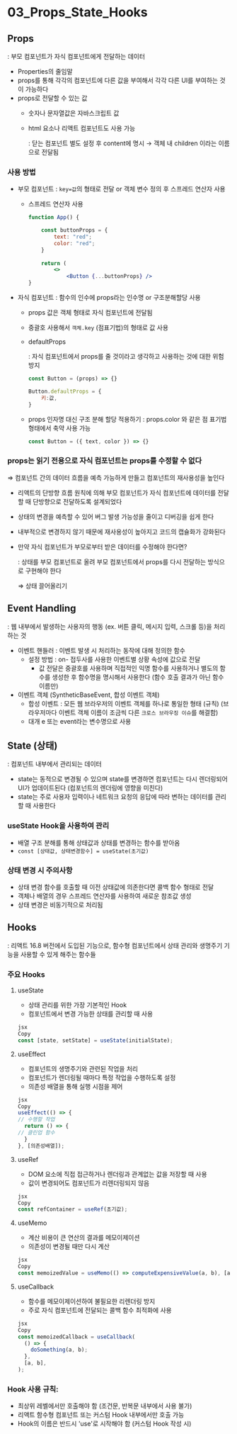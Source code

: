 # 03_Props_State_Hooks

## Props

: 부모 컴포넌트가 자식 컴포넌트에게 전달하는 데이터

- Properties의 줄임말
- props를 통해 각각의 컴포넌트에 다른 값을 부여해서 각각 다른 UI를 부여하는 것이 가능하다
- props로 전달할 수 있는 값
    - 숫자나 문자열값은 자바스크립트 값
    - html 요소나 리액트 컴포넌트도 사용 가능
        
        : 닫는 컴포넌트 별도 설정 후 content에 명시 → 객체 내 children 이라는 이름으로 전달됨
        

### 사용 방법

- 부모 컴포넌트 : `key=값`의 형태로 전달 or 객체 변수 정의 후 스프레드 연산자 사용
    - 스프레드 연산자 사용
        
        ```jsx
        function App() {
        
        	const buttonProps = {
        		text: "red";
        		color: "red";
        	}
        	
        	return (
        		<>
        			<Button {...buttonProps} />
        }
        ```
        
- 자식 컴포넌트 : 함수의 인수에 props라는 인수명 or 구조분해할당 사용
    - props 값은 객체 형태로 자식 컴포넌트에 전달됨
    - 중괄호 사용해서 `객체.key` (점표기법)의 형태로 값 사용
    - defaultProps
        
        : 자식 컴포넌트에서 props를 줄 것이라고 생각하고 사용하는 것에 대한 위험 방지
        
        ```jsx
        const Button = (props) => {}
        
        Button.defaultProps = {
        	키:값,
        }
        ```
        
    - props 인자명 대신 구조 분해 할당 적용하기
    : props.color 와 같은 점 표기법 형태에서 축약 사용 가능
        
        ```jsx
        const Button = ({ text, color }) => {}
        ```
        

### props는 읽기 전용으로 자식 컴포넌트는 props를 수정할 수 없다

⇒ 컴포넌트 간의 데이터 흐름을 예측 가능하게 만들고 컴포넌트의 재사용성을 높인다

- 리액트의 단방향 흐름 원칙에 의해 부모 컴포넌트가 자식 컴포넌트에 데이터를 전달할 때 단방향으로 전달하도록 설계되었다
- 상태의 변경을 예측할 수 있어 버그 발생 가능성을 줄이고 디버깅을 쉽게 한다
- 내부적으로 변경하지 않기 때문에 재사용성이 높아지고 코드의 캡슐화가 강화된다
- 만약 자식 컴포넌트가 부모로부터 받은 데이터를 수정해야 한다면?
    
    : 상태를 부모 컴포넌트로 올려 부모 컴포넌트에서 props를 다시 전달하는 방식으로 구현해야 한다
    
    ⇒ 상태 끌어올리기
    

## Event Handling

: 웹 내부에서 발생하는 사용자의 행동 (ex. 버튼 클릭, 메시지 입력, 스크롤 등)을 처리하는 것

- 이벤트 핸들러 : 이벤트 발생 시 처리하는 동작에 대해 정의한 함수
    - 설정 방법 : on- 접두사를 사용한 이벤트별 상황 속성에 값으로 전달
        - 값 전달은 중괄호를 사용하며 직접적인 익명 함수를 사용하거나
        별도의 함수를 생성한 후 함수명을 명시해서 사용한다 (함수 호출 결과가 아닌 함수 이름만)
- 이벤트 객체 (SyntheticBaseEvent, 합성 이벤트 객체)
    - 합성 이벤트 : 모든 웹 브라우저의 이벤트 객체를 하나로 통일한 형태 (규칙)
    (브라우저마다 이벤트 객체 이름이 조금씩 다른 `크로스 브라우징 이슈`를 해결함)
    - 대개 e 또는 event라는 변수명으로 사용

## State (상태)

: 컴포넌트 내부에서 관리되는 데이터

- state는 동적으로 변경될 수 있으며 state를 변경하면 컴포넌트는 다시 렌더링되어 UI가 업데이트된다
(컴포넌트의 렌더링에 영향을 미친다)
- state는 주로 사용자 입력이나 네트워크 요청의 응답에 따라 변하는 데이터를 관리할 때 사용한다

### useState Hook을 사용하여 관리

- 배열 구조 분해를 통해 상태값과 상태를 변경하는 함수를 받아옴
- `const [상태값, 상태변경함수] = useState(초기값)`

### 상태 변경 시 주의사항

- 상태 변경 함수를 호출할 때 이전 상태값에 의존한다면 콜백 함수 형태로 전달
- 객체나 배열의 경우 스프레드 연산자를 사용하여 새로운 참조값 생성
- 상태 변경은 비동기적으로 처리됨

## Hooks

: 리액트 16.8 버전에서 도입된 기능으로, 함수형 컴포넌트에서 상태 관리와 생명주기 기능을 사용할 수 있게 해주는 함수들

### 주요 Hooks

1. useState
    - 상태 관리를 위한 가장 기본적인 Hook
    - 컴포넌트에서 변경 가능한 상태를 관리할 때 사용
    
    ```jsx
    jsx
    Copy
    const [state, setState] = useState(initialState);
    
    ```
    
2. useEffect
    - 컴포넌트의 생명주기와 관련된 작업을 처리
    - 컴포넌트가 렌더링될 때마다 특정 작업을 수행하도록 설정
    - 의존성 배열을 통해 실행 시점을 제어
    
    ```jsx
    jsx
    Copy
    useEffect(() => {
    // 수행할 작업
      return () => {
    // 클린업 함수
      }
    }, [의존성배열]);
    
    ```
    
3. useRef
    - DOM 요소에 직접 접근하거나 렌더링과 관계없는 값을 저장할 때 사용
    - 값이 변경되어도 컴포넌트가 리렌더링되지 않음
    
    ```jsx
    jsx
    Copy
    const refContainer = useRef(초기값);
    
    ```
    
4. useMemo
    - 계산 비용이 큰 연산의 결과를 메모이제이션
    - 의존성이 변경될 때만 다시 계산
    
    ```jsx
    jsx
    Copy
    const memoizedValue = useMemo(() => computeExpensiveValue(a, b), [a, b]);
    
    ```
    
5. useCallback
    - 함수를 메모이제이션하여 불필요한 리렌더링 방지
    - 주로 자식 컴포넌트에 전달되는 콜백 함수 최적화에 사용
    
    ```jsx
    jsx
    Copy
    const memoizedCallback = useCallback(
      () => {
        doSomething(a, b);
      },
      [a, b],
    );
    
    ```
    

### Hook 사용 규칙:

- 최상위 레벨에서만 호출해야 함 (조건문, 반복문 내부에서 사용 불가)
- 리액트 함수형 컴포넌트 또는 커스텀 Hook 내부에서만 호출 가능
- Hook의 이름은 반드시 'use'로 시작해야 함 (커스텀 Hook 작성 시)